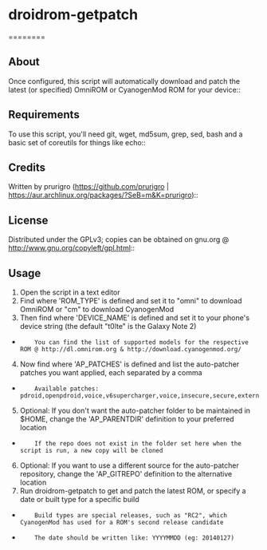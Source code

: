 # droidrom-getpatch
========

## About
Once configured, this script will automatically download and patch the latest (or specified) OmniROM or CyanogenMod ROM for your device::

## Requirements
To use this script, you'll need git, wget, md5sum, grep, sed, bash and a basic set of coreutils for things like echo::

## Credits
Written by prurigro (https://github.com/prurigro | https://aur.archlinux.org/packages/?SeB=m&K=prurigro)::

## License
Distributed under the GPLv3; copies can be obtained on gnu.org @ http://www.gnu.org/copyleft/gpl.html::

## Usage

1.    Open the script in a text editor
2.    Find where 'ROM_TYPE' is defined and set it to "omni" to download OmniROM or "cm" to download CyanogenMod
3.    Then find where 'DEVICE_NAME' is defined and set it to your phone's device string (the default "t0lte" is the Galaxy Note 2)

*         You can find the list of supported models for the respective ROM @ http://dl.omnirom.org & http://download.cyanogenmod.org/
4.    Now find where 'AP_PATCHES' is defined and list the auto-patcher patches you want applied, each separated by a comma

*         Available patches: pdroid,openpdroid,voice,v6supercharger,voice,insecure,secure,external_internal,tabletUI,3gdongle,pd2.0
5.    Optional: If you don't want the auto-patcher folder to be maintained in $HOME, change the 'AP_PARENTDIR' definition to your preferred location

*         If the repo does not exist in the folder set here when the script is run, a new copy will be cloned
6.    Optional: If you want to use a different source for the auto-patcher repository, change the 'AP_GITREPO' definition to the alternative location
7.    Run droidrom-getpatch to get and patch the latest ROM, or specify a date or built type for a specific build

*         Build types are special releases, such as "RC2", which CyanogenMod has used for a ROM's second release candidate
*         The date should be written like: YYYYMMDD (eg: 20140127)
